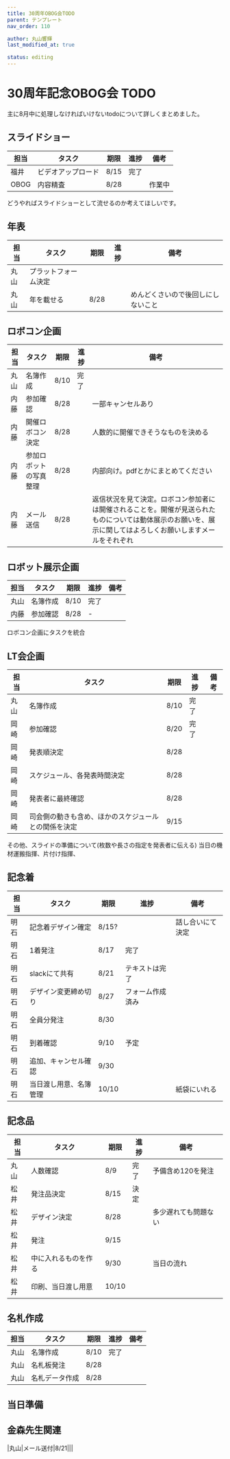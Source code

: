 ```yaml
---
title: 30周年OBOG会TODO
parent: テンプレート
nav_order: 110

author: 丸山響輝
last_modified_at: true

status: editing
---
```


# 30周年記念OBOG会 TODO
主に8月中に処理しなければいけないtodoについて詳しくまとめました。

## スライドショー

|担当|タスク|期限|進捗|備考|
|---|---|---|---|---|
|福井|ビデオアップロード|8/15|完了||
|OBOG|内容精査|8/28||作業中|

どうやればスライドショーとして流せるのか考えてほしいです。

## 年表

|担当|タスク|期限|進捗|備考|
|---|---|---|---|---|
|丸山|プラットフォーム決定||||
|丸山|年を載せる|8/28||めんどくさいので後回しにしないこと|


## ロボコン企画

|担当|タスク|期限|進捗|備考|
|---|---|---|---|---|
|丸山|名簿作成|8/10|完了||
|内藤|参加確認|8/28||一部キャンセルあり|
|内藤|開催ロボコン決定|8/28||人数的に開催できそうなものを決める|
|内藤|参加ロボットの写真整理|8/28||内部向け。pdfとかにまとめてください|
|内藤|メール送信|8/28||返信状況を見て決定。ロボコン参加者には開催されることを。開催が見送られたものについては動体展示のお願いを、展示に関してはよろしくお願いしますメールをそれぞれ|

## ロボット展示企画

|担当|タスク|期限|進捗|備考|
|---|---|---|---|---|
|丸山|名簿作成|8/10|完了||
|内藤|参加確認|8/28|-||
ロボコン企画にタスクを統合

## LT会企画

|担当|タスク|期限|進捗|備考|
|---|---|---|---|---|
|丸山|名簿作成|8/10|完了||
|岡崎|参加確認|8/20|完了||
|岡崎|発表順決定|8/28|||
|岡崎|スケジュール、各発表時間決定|8/28|||
|岡崎|発表者に最終確認|8/28|||
|岡崎|司会側の動きも含め、ほかのスケジュールとの関係を決定|9/15|||

その他、スライドの準備について(枚数や長さの指定を発表者に伝える)
当日の機材運搬指揮、片付け指揮、

## 記念着

|担当|タスク|期限|進捗|備考|
|---|---|---|---|---|
|明石|記念着デザイン確定|8/15?||話し合いにて決定|
|明石|1着発注|8/17|完了||
|明石|slackにて共有|8/21|テキストは完了||
|明石|デザイン変更締め切り|8/27|フォーム作成済み||
|明石|全員分発注|8/30|||
|明石|到着確認|9/10|予定||
|明石|追加、キャンセル確認|9/30|||
|明石|当日渡し用意、名簿管理|10/10||紙袋にいれる|

## 記念品

|担当|タスク|期限|進捗|備考|
|---|---|---|---|---|
|丸山|人数確認|8/9|完了|予備含め120を発注|
|松井|発注品決定|8/15|決定||
|松井|デザイン決定|8/28||多少遅れても問題ない|
|松井|発注|9/15|||
|松井|中に入れるものを作る|9/30||当日の流れ|
|松井|印刷、当日渡し用意|10/10|||

## 名札作成

|担当|タスク|期限|進捗|備考|
|---|---|---|---|---|
|丸山|名簿作成|8/10|完了||
|丸山|名札板発注|8/28|||
|丸山|名札データ作成|8/28|||

## 当日準備


## 金森先生関連
|丸山|メール送付|8/21|||
